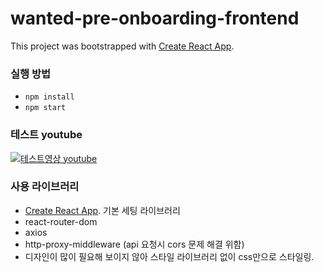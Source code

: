 # wanted-pre-onboarding-frontend

This project was bootstrapped with [Create React App](https://github.com/facebook/create-react-app).

### 실행 방법

- `npm install`
- `npm start`

### 테스트 youtube

[![테스트영상 youtube](https://user-images.githubusercontent.com/73675549/231036386-6167a4c9-a404-42a6-9a2b-3c8ca229c4bf.PNG)](https://youtu.be/P2Jdr2rOKcE)


### 사용 라이브러리

- [Create React App](https://github.com/facebook/create-react-app). 기본 세팅 라이브러리
- react-router-dom
- axios
- http-proxy-middleware (api 요청시 cors 문제 해결 위함)
- 디자인이 많이 필요해 보이지 않아 스타일 라이브러리 없이 css만으로 스타일링.
